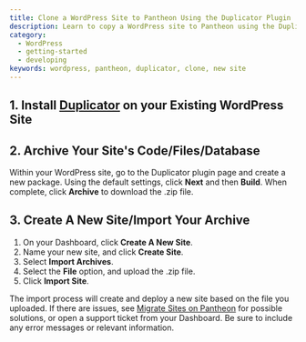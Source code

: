 ```yaml
---
title: Clone a WordPress Site to Pantheon Using the Duplicator Plugin
description: Learn to copy a WordPress site to Pantheon using the Duplicator plugin.
category:
  - WordPress
  - getting-started
  - developing
keywords: wordpress, pantheon, duplicator, clone, new site
---
```

## 1. Install [Duplicator](https://wordpress.org/plugins/duplicator/) on your Existing WordPress Site

## 2. Archive Your Site's Code/Files/Database

Within your WordPress site, go to the Duplicator plugin page and create a new package. Using the default settings, click **Next** and then **Build**. When complete, click **Archive** to download the .zip file.

## 3. Create A New Site/Import Your Archive

1. On your Dashboard, click **Create A New Site**.
2. Name your new site, and click **Create Site**.
3. Select **Import Archives**.
4. Select the **File** option, and upload the .zip file.
5. Click **Import Site**.

The import process will create and deploy a new site based on the file you uploaded. If there are issues, see [Migrate Sites on Pantheon](/docs/articles/sites/migrate) for possible solutions, or open a support ticket from your Dashboard. Be sure to include any error messages or relevant information.
